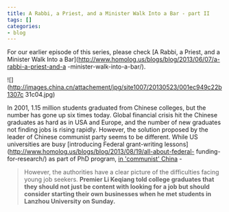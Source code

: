 ```yaml
---
title: A Rabbi, a Priest, and a Minister Walk Into a Bar - part II
tags: []
categories:
- blog
---
```

For our earlier episode of this series, please check [A Rabbi, a Priest, and a
Minister Walk Into a
Bar](http://www.homolog.us/blogs/blog/2013/06/07/a-rabbi-a-priest-and-a
-minister-walk-into-a-bar/).
<!--more-->

![](http://images.china.cn/attachement/jpg/site1007/20130523/001ec949c22b1307c
31c04.jpg)

In 2001, 1.15 million students graduated from Chinese colleges, but the number
has gone up six times today. Global financial crisis hit the Chinese graduates
as hard as in USA and Europe, and the number of new graduates not finding jobs
is rising rapidly. However, the solution proposed by the leader of Chinese
communist party seems to be different. While US universities are busy
[introducing Federal grant-writing
lessons](http://www.homolog.us/blogs/blog/2013/08/19/all-about-federal-
funding-for-research/) as part of PhD program, [in 'communist'
China](http://www.china.org.cn/opinion/2013-08/19/content_29758091.htm) \-

> However, the authorities have a clear picture of the difficulties facing
young job seekers. **Premier Li Keqiang told college graduates that they
should not just be content with looking for a job but should consider starting
their own businesses when he met students in Lanzhou University on Sunday.**

